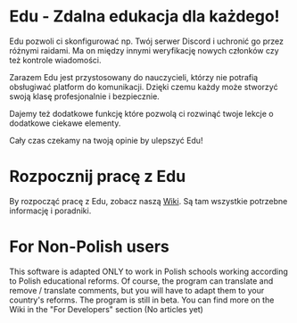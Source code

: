 # Edu - Zdalna edukacja dla każdego!
Edu pozwoli ci skonfigurować np. Twój serwer Discord i uchronić go przez różnymi raidami. Ma on między innymi weryfikację nowych członków czy też kontrole wiadomości.

Zarazem Edu jest przystosowany do nauczycieli, którzy nie potrafią obsługiwać platform do komunikacji. Dzięki czemu każdy może stworzyć swoją klasę profesjonalnie i bezpiecznie.

Dajemy też dodatkowe funkcję które pozwolą ci rozwinąć twoje lekcje o dodatkowe ciekawe elementy.

Cały czas czekamy na twoją opinie by ulepszyć Edu!

# Rozpocznij pracę z Edu
By rozpocząć pracę z Edu, zobacz naszą [Wiki](https://github.com/NORXND/Edu/wiki).
Są tam wszystkie potrzebne informację i poradniki.

# For Non-Polish users
This software is adapted ONLY to work in Polish schools working according to Polish educational reforms. Of course, the program can translate and remove / translate comments, but you will have to adapt them to your country's reforms. The program is still in beta. You can find more on the Wiki in the "For Developers" section (No articles yet)
